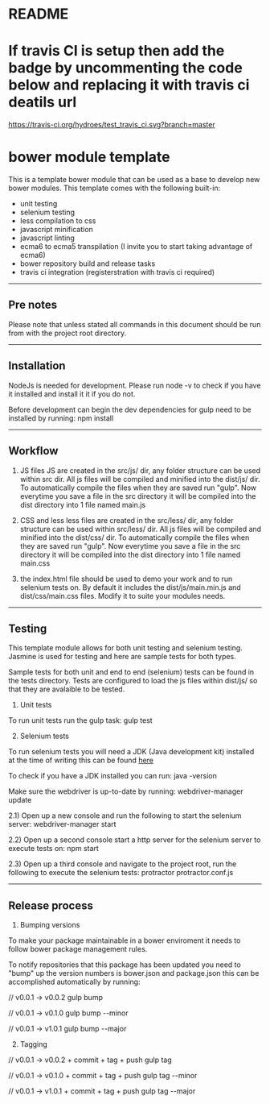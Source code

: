 # README #

# If travis CI is setup then add the badge by uncommenting the code below and replacing it with travis ci deatils url 
https://travis-ci.org/hydroes/test_travis_ci.svg?branch=master

<h1>bower module template</h1>

This is a template bower module that can be used as a base to develop new bower modules.
This template comes with the following built-in:

* unit testing
* selenium testing
* less compilation to css
* javascript minification
* javascript linting
* ecma6 to ecma5 transpilation (I invite you to start taking advantage of ecma6)
* bower repository build and release tasks
* travis ci integration (registerstration with travis ci required)

-----------------------------------------
Pre notes
-----------------------------------------
Please note that unless stated all commands in this document should be run from with the project root directory.

-----------------------------------------
Installation
-----------------------------------------
NodeJs is needed for development. Please run node -v to check if you have it installed and install it it if you do not.

Before development can begin the dev dependencies for gulp need to be installed by running:
npm install

-----------------------------------------
Workflow
-----------------------------------------

1) JS files 
JS are created in the src/js/ dir, any folder structure can be used within src dir. All js files will be
compiled and minified into the dist/js/ dir. To automatically compile the files when they are saved run 
"gulp". Now everytime you save a file in the src directory it will be compiled into the dist directory into 
1 file named main.js

2) CSS and less
less files are created in the src/less/ dir, any folder structure can be used within src/less/ dir. All js files will be
compiled and minified into the dist/css/ dir. To automatically compile the files when they are saved run 
"gulp". Now everytime you save a file in the src directory it will be compiled into the dist directory into 
1 file named main.css

3) the index.html file should be used to demo your work and to run selenium tests on. By default it includes 
the dist/js/main.min.js and dist/css/main.css files. Modify it to suite your modules needs.


-----------------------------------------
Testing
-----------------------------------------

This template module allows for both unit testing and selenium testing.
Jasmine is used for testing and here are sample tests for both types.

Sample tests for both unit and end to end (selenium) tests can be found in the tests directory.
Tests are configured to load the js files within dist/js/ so that they are avalaible to be tested.

1) Unit tests

To run unit tests run the gulp task:
gulp test

2) Selenium tests

To run selenium tests you will need a JDK (Java development kit) installed
at the time of writing this can be found <a href="http://www.oracle.com/technetwork/java/javase/downloads/index.html" target="_blank">here</a>

To check if you have a JDK installed you can run:
java -version

Make sure the webdriver is up-to-date by running:
webdriver-manager update

2.1) Open up a new console and run the following to start the selenium server:
webdriver-manager start

2.2) Open up a second console start a http server for the selenium server to execute tests on:
npm start

2.3) Open up a third console and navigate to the project root, run the following to execute the selenium tests:
protractor protractor.conf.js

-----------------------------------------
Release process
-----------------------------------------

1) Bumping versions

To make your package maintainable in a bower enviroment it needs to follow bower package management rules.

To notify repositories that this package has been updated you need to "bump" up the version numbers is bower.json and package.json
this can be accomplished automatically by running:

// v0.0.1 -> v0.0.2
gulp bump 

// v0.0.1 -> v0.1.0
gulp bump --minor

// v0.0.1 -> v1.0.1
gulp bump --major

2) Tagging

// v0.0.1 -> v0.0.2 + commit + tag + push
gulp tag

// v0.0.1 -> v0.1.0 + commit + tag + push
gulp tag --minor

// v0.0.1 -> v1.0.1 + commit + tag + push
gulp tag --major
